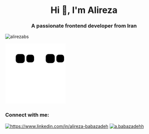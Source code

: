 <h1 align="center">Hi 👋, I'm Alireza</h1>
<h3 align="center">A passionate frontend developer from Iran</h3>

<p align="left"> <img src="https://komarev.com/ghpvc/?username=alirezabs&label=Profile%20views&color=0e75b6&style=flat" alt="alirezabs" /> </p>

![github contribution grid snake animation](https://github.com/AlirezaBs/AlirezaBs/blob/output/github-contribution-grid-snake.svg#gh-dark-mode-only)![github contribution grid snake animation](https://github.com/AlirezaBs/AlirezaBs/blob/output/github-contribution-grid-snake.svg#gh-light-mode-only)

<h3 align="left">Connect with me:</h3>
<p align="left">
<a href="https://www.linkedin.com/in/alireza-babazadeh" target="blank"><img align="center" src="https://raw.githubusercontent.com/rahuldkjain/github-profile-readme-generator/master/src/images/icons/Social/linked-in-alt.svg" alt="https://www.linkedin.com/in/alireza-babazadeh" height="30" width="40" /></a>
<a href="https://instagram.com/a.babazadehh" target="blank"><img align="center" src="https://raw.githubusercontent.com/rahuldkjain/github-profile-readme-generator/master/src/images/icons/Social/instagram.svg" alt="a.babazadehh" height="30" width="40" /></a>
</p>
